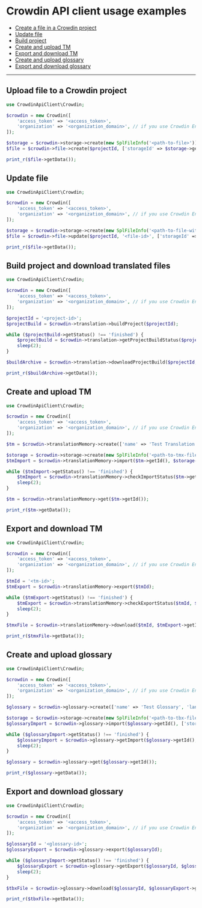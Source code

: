 # Crowdin API client usage examples

- [Create a file in a Crowdin project](#upload-file-to-a-crowdin-project)
- [Update file](#update-file)
- [Build project](#build-project-and-download-translated-files)
- [Create and upload TM](#create-and-upload-tm)
- [Export and download TM](#export-and-download-tm)
- [Create and upload glossary](#create-and-upload-glossary)
- [Export and download glossary](#export-and-download-glossary)
 

---

## Upload file to a Crowdin project

```php
use CrowdinApiClient\Crowdin;

$crowdin = new Crowdin([
    'access_token' => '<access_token>',
    'organization' => '<organization_domain>', // if you use Crowdin Enterprise
]);

$storage = $crowdin->storage->create(new SplFileInfo('<path-to-file>'));
$file = $crowdin->file->create($projectId, ['storageId' => $storage->getId(), 'name' => '<file-name>']);

print_r($file->getData());
```

## Update file

```php
use CrowdinApiClient\Crowdin;

$crowdin = new Crowdin([
    'access_token' => '<access_token>',
    'organization' => '<organization_domain>', // if you use Crowdin Enterprise
]);

$storage = $crowdin->storage->create(new SplFileInfo('<path-to-file-with-updates>'));
$file = $crowdin->file->update($projectId, '<file-id>', ['storageId' => $storage->getId()]);

print_r($file->getData());
```

## Build project and download translated files

```php
use CrowdinApiClient\Crowdin;

$crowdin = new Crowdin([
    'access_token' => '<access_token>',
    'organization' => '<organization_domain>', // if you use Crowdin Enterprise
]);

$projectId = '<project-id>';
$projectBuild = $crowdin->translation->buildProject($projectId);

while ($projectBuild->getStatus() !== 'finished') {
    $projectBuild = $crowdin->translation->getProjectBuildStatus($projectId, $projectBuild->getId());
    sleep(2);
}

$buildArchive = $crowdin->translation->downloadProjectBuild($projectId, $projectBuild->getId());

print_r($buildArchive->getData());
```

## Create and upload TM

```php
use CrowdinApiClient\Crowdin;

$crowdin = new Crowdin([
    'access_token' => '<access_token>',
    'organization' => '<organization_domain>', // if you use Crowdin Enterprise
]);

$tm = $crowdin->translationMemory->create(['name' => 'Test Translation Memory', 'languageId' => 'en']);

$storage = $crowdin->storage->create(new SplFileInfo('<path-to-tmx-file>'));
$tmImport = $crowdin->translationMemory->import($tm->getId(), $storage->getId());

while ($tmImport->getStatus() !== 'finished') {
    $tmImport = $crowdin->translationMemory->checkImportStatus($tm->getId(), $tmImport->getIdentifier());
    sleep(2);
}

$tm = $crowdin->translationMemory->get($tm->getId());

print_r($tm->getData());
```

## Export and download TM

```php
use CrowdinApiClient\Crowdin;

$crowdin = new Crowdin([
    'access_token' => '<access_token>',
    'organization' => '<organization_domain>', // if you use Crowdin Enterprise
]);

$tmId = '<tm-id>';
$tmExport = $crowdin->translationMemory->export($tmId);

while ($tmExport->getStatus() !== 'finished') {
    $tmExport = $crowdin->translationMemory->checkExportStatus($tmId, $tmExport->getIdentifier());
    sleep(2);
}

$tmxFile = $crowdin->translationMemory->download($tmId, $tmExport->getIdentifier());

print_r($tmxFile->getData());
```

## Create and upload glossary

```php
use CrowdinApiClient\Crowdin;

$crowdin = new Crowdin([
    'access_token' => '<access_token>',
    'organization' => '<organization_domain>', // if you use Crowdin Enterprise
]);

$glossary = $crowdin->glossary->create(['name' => 'Test Glossary', 'languageId' => 'en']);

$storage = $crowdin->storage->create(new SplFileInfo('<path-to-tbx-file>'));
$glossaryImport = $crowdin->glossary->import($glossary->getId(), ['storageId' => $storage->getId()]);

while ($glossaryImport->getStatus() !== 'finished') {
    $glossaryImport = $crowdin->glossary->getImport($glossary->getId(), $glossaryImport->getIdentifier());
    sleep(2);
}

$glossary = $crowdin->glossary->get($glossary->getId());

print_r($glossary->getData());
```

## Export and download glossary

```php
use CrowdinApiClient\Crowdin;

$crowdin = new Crowdin([
    'access_token' => '<access_token>',
    'organization' => '<organization_domain>', // if you use Crowdin Enterprise
]);

$glossaryId = '<glossary-id>';
$glossaryExport = $crowdin->glossary->export($glossaryId);

while ($glossaryImport->getStatus() !== 'finished') {
    $glossaryExport = $crowdin->glossary->getExport($glossaryId, $glossaryExport->getIdentifier());
    sleep(2);
}

$tbxFile = $crowdin->glossary->download($glossaryId, $glossaryExport->getIdentifier());

print_r($tbxFile->getData());
```

 
